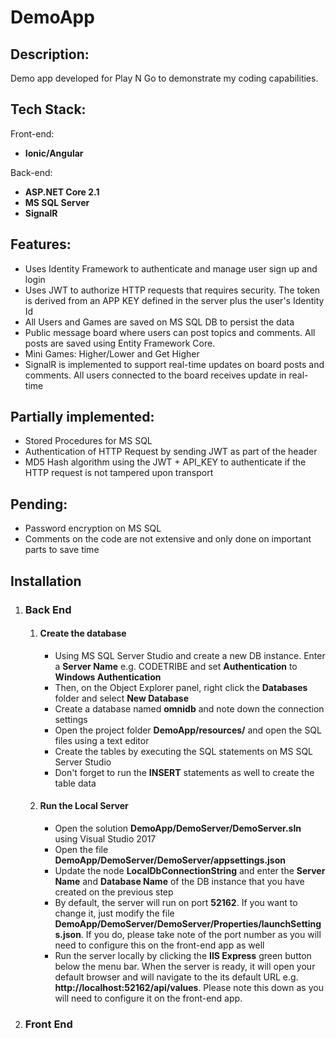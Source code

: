 # DemoApp

<p><h2>Description:</h2>Demo app developed for Play N Go to demonstrate my coding capabilities.</p>

<h2>Tech Stack:</h2>
Front-end:
<ul>
  <li><strong>Ionic/Angular</strong></li>
</ul>
Back-end:
<ul>
  <li><strong>ASP.NET Core 2.1</strong></li>
  <li><strong>MS SQL Server</strong></li>
  <li><strong>SignalR</strong></li>
</ul>

<h2>Features:</h2>
<ul>
  <li>Uses Identity Framework to authenticate and manage user sign up and login</li>
  <li>Uses JWT to authorize HTTP requests that requires security. The token is derived from an APP KEY defined in the server plus the user's Identity Id</li>
  <li>All Users and Games are saved on MS SQL DB to persist the data</li>
  <li>Public message board where users can post topics and comments. All posts are saved using Entity Framework Core.</li>
  <li>Mini Games: Higher/Lower and Get Higher</li>
  <li>SignalR is implemented to support real-time updates on board posts and comments. All users connected to the board receives update in real-time</li>
</ul>

<h2>Partially implemented:</h2>
<ul>
  <li>Stored Procedures for MS SQL</li>
  <li>Authentication of HTTP Request by sending JWT as part of the header</li>
  <li>MD5 Hash algorithm using the JWT + API_KEY to authenticate if the HTTP request is not tampered upon transport</li>
</ul>

<h2>Pending:</h2>
<ul>
  <li>Password encryption on MS SQL</li>
  <li>Comments on the code are not extensive and only done on important parts to save time</li>
</ul>

<h2>Installation</h2>
<ol>
  <li>
    <h3>Back End</h3>
    <ol>
      <li>
        <h4>Create the database</h4>
        <ul>
          <li>Using MS SQL Server Studio and create a new DB instance. Enter a <b>Server Name</b> e.g. CODETRIBE and set <b>Authentication</b> to <b>Windows Authentication</b></li>
          <li>Then, on the Object Explorer panel, right click the <b>Databases</b> folder and select <b>New Database</b></li>
          <li>Create a database named <b>omnidb</b> and note down the connection settings</li>
          <li>Open the project folder <b>DemoApp/resources/</b> and open the SQL files using a text editor</li>
          <li>Create the tables by executing the SQL statements on MS SQL Server Studio</li>
          <li>Don't forget to run the <b>INSERT</b> statements as well to create the table data</li>
        </ul>
      </li>
      <li>
        <h4>Run the Local Server</h4>
        <ul>
          <li>Open the solution <b>DemoApp/DemoServer/DemoServer.sln</b> using Visual Studio 2017</li>
          <li>Open the file <b>DemoApp/DemoServer/DemoServer/appsettings.json</b></li>
          <li>Update the node <b>LocalDbConnectionString</b> and enter the <b>Server Name</b> and <b>Database Name</b> of the DB instance that you have created on the previous step</li>
          <li>By default, the server will run on port <b>52162</b>. If you want to change it, just modify the file <b>DemoApp/DemoServer/DemoServer/Properties/launchSettings.json</b>. If you do, please take note of the port number as you will need to configure this on the front-end app as well</li>
          <li>Run the server locally by clicking the <b>IIS Express</b> green button below the menu bar. When the server is ready, it will open your default browser and will navigate to the its default URL e.g. <b>http://localhost:52162/api/values</b>. Please note this down as you will need to configure it on the front-end app.</li>
        </ul>
      </li>
    </ol>
  </li>
  <li><h3>Front End</h3></li>
</ol>
